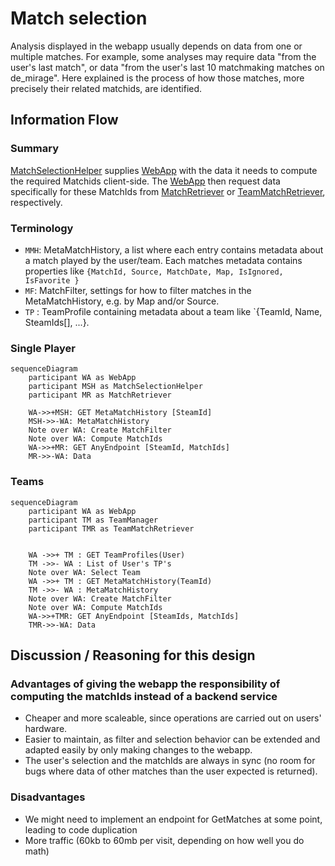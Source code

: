 # Match selection
Analysis displayed in the webapp usually depends on data from one or multiple matches.
For example, some analyses may require data "from the user's last match", or data "from the user's last 10 matchmaking matches on de_mirage". 
Here explained is the process of how those matches, more precisely their related matchids, are identified. 

## Information Flow

### Summary
[MatchSelectionHelper][MATCHSELECTIONHELPER] supplies [WebApp][WEBAPP] with the data it needs to compute the required Matchids client-side. 
The [WebApp][WEBAPP] then request data specifically for these MatchIds from [MatchRetriever][MATCHRETRIEVER] or [TeamMatchRetriever][TEAMMATCHRETRIEVER], respectively.

### Terminology
- `MMH`: MetaMatchHistory, a list where each entry contains metadata about a match played by the user/team. Each matches metadata contains properties like 
`{MatchId, Source, MatchDate, Map, IsIgnored, IsFavorite }`
- `MF`: MatchFilter, settings for how to filter matches in the MetaMatchHistory, e.g. by Map and/or Source.
- `TP` : TeamProfile containing metadata about a team like `{TeamId, Name, SteamIds[], ...}.

### Single Player
```mermaid
sequenceDiagram
    participant WA as WebApp
    participant MSH as MatchSelectionHelper
    participant MR as MatchRetriever

    WA->>+MSH: GET MetaMatchHistory [SteamId]
    MSH->>-WA: MetaMatchHistory
    Note over WA: Create MatchFilter
    Note over WA: Compute MatchIds
    WA->>+MR: GET AnyEndpoint [SteamId, MatchIds]
    MR->>-WA: Data
```

### Teams
```mermaid
sequenceDiagram
    participant WA as WebApp
    participant TM as TeamManager
    participant TMR as TeamMatchRetriever


	WA ->>+ TM : GET TeamProfiles(User)
	TM ->>- WA : List of User's TP's
    Note over WA: Select Team
	WA ->>+ TM : GET MetaMatchHistory(TeamId)
	TM ->>- WA : MetaMatchHistory
    Note over WA: Create MatchFilter
    Note over WA: Compute MatchIds
    WA->>+TMR: GET AnyEndpoint [SteamIds, MatchIds]
    TMR->>-WA: Data
```
 

## Discussion / Reasoning for this design
### Advantages of giving the webapp the responsibility of computing the matchIds instead of a backend service
- Cheaper and more scaleable, since operations are carried out on users' hardware.
- Easier to maintain, as filter and selection behavior can be extended and adapted easily by only making changes to the webapp.
- The user's selection and the matchIds are always in sync (no room for bugs where data of other matches than the user expected is returned).

### Disadvantages
- We might need to implement an endpoint for GetMatches at some point, leading to code duplication
- More traffic (60kb to 60mb per visit, depending on how well you do math)


[WEBAPP]: https://gitlab.com/mentorgg/Frontend/mentor-gg-WebApp
[MATCHSELECTIONHELPER]: https://gitlab.com/mentorgg/csgo/matchselectionhelper
[MATCHRETRIEVER]: https://gitlab.com/mentorgg/csgo/matchretriever
[TEAMMATCHRETRIEVER]: https://gitlab.com/mentorgg/csgo/teammatchretriever
[TEAMMANAGER]: https://gitlab.com/mentorgg/csgo/teammanager